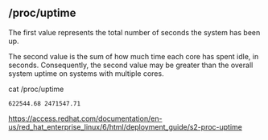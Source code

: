 ## /proc/uptime

The first value represents the total number of seconds the system has been up.

The second value is the sum of how much time each core has spent idle, in
seconds. Consequently, the second value may be greater than the overall system
uptime on systems with multiple cores.

cat /proc/uptime

    622544.68 2471547.71

https://access.redhat.com/documentation/en-us/red_hat_enterprise_linux/6/html/deployment_guide/s2-proc-uptime
